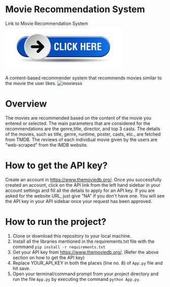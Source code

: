 # Movie Recommendation System
Link to Movie Recommendation System
[![Button Text](download.jpg)](https://ankitasawant12-movie-recommender-system-app-4m6r2x.streamlit.app/)

A content-based recommender system that recommends movies similar to the movie the user likes.
![moviesss](https://user-images.githubusercontent.com/118895788/212539268-62cd9cde-8a2a-4efb-8c73-4048144cb489.png)


# Overview
The movies are recommended based on the content of the movie you entered or selected. The main parameters that are considered for the recommendations are the genre,title, director, and top 3 casts. The details of the movies, such as title, genre, runtime, poster, casts, etc., are fetched from TMDB. The reviews of each individual movie given by the users are "web-scraped" from the IMDB website.



# How to get the API key?
Create an account in https://www.themoviedb.org/. Once you successfully created an account, click on the API link from the left hand sidebar in your account settings and fill all the details to apply for an API key. If you are asked for the website URL, just give "NA" if you don't have one. You will see the API key in your API sidebar once your request has been approved.

# How to run the project?
1. Clone or download this repository to your local machine.
2. Install all the libraries mentioned in the requirements.txt file with the command `pip install -r requirements.txt`
3. Get your API key from https://www.themoviedb.org/. (Refer the above section on how to get the API key)
4. Replace YOUR_API_KEY in both the places (line no. 8) of `App.py` file and hit save.
5. Open your terminal/command prompt from your project directory and run the file `App.py` by executing the command `python App.py`.
